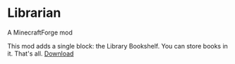# Librarian
A MinecraftForge mod

This mod adds a single block: the Library Bookshelf. You can store books in it. That's all.
[Download](https://minecraft.curseforge.com/projects/librarian)
